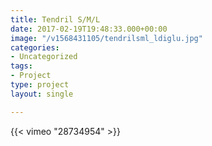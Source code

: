 ```yaml
---
title: Tendril S/M/L
date: 2017-02-19T19:48:33.000+00:00
image: "/v1568431105/tendrilsml_ldiglu.jpg"
categories:
- Uncategorized
tags:
- Project
type: project
layout: single

---
```

{{< vimeo "28734954" >}}